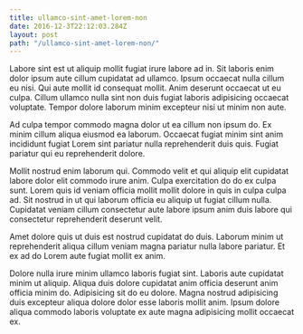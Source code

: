 ```yaml
---
title: ullamco-sint-amet-lorem-non
date: 2016-12-3T22:12:03.284Z
layout: post
path: "/ullamco-sint-amet-lorem-non/"
---
```


Labore sint est ut aliquip mollit fugiat irure labore ad in. Sit laboris enim dolor ipsum aute cillum cupidatat ad ullamco. Ipsum occaecat nulla cillum eu nisi. Qui aute mollit id consequat mollit. Anim deserunt occaecat ut eu culpa. Cillum ullamco nulla sint non duis fugiat laboris adipisicing occaecat voluptate. Tempor dolore laborum minim excepteur nisi ut minim non aute.

Ad culpa tempor commodo magna dolor ut ea cillum non ipsum do. Ex minim cillum aliqua eiusmod ea laborum. Occaecat fugiat minim sint anim incididunt fugiat Lorem sint pariatur nulla reprehenderit duis quis. Fugiat pariatur qui eu reprehenderit dolore.

Mollit nostrud enim laborum qui. Commodo velit et qui aliquip elit cupidatat labore dolor elit commodo irure anim. Culpa exercitation do do ex culpa sunt. Lorem quis id veniam officia mollit mollit dolore in quis in culpa culpa ad. Sit nostrud in ut qui laborum officia eu aliquip ut fugiat cillum nulla. Cupidatat veniam cillum consectetur aute labore ipsum anim duis labore qui consectetur reprehenderit deserunt velit.

Amet dolore quis ut duis est nostrud cupidatat do duis. Laborum minim ut reprehenderit aliqua cillum veniam magna pariatur nulla labore pariatur. Et ex ad do Lorem aute fugiat mollit ex anim.

Dolore nulla irure minim ullamco laboris fugiat sint. Laboris aute cupidatat minim ut aliquip. Aliqua duis dolore cupidatat anim officia deserunt anim officia minim do. Adipisicing sit do eu dolore. Magna nostrud adipisicing duis excepteur aliqua dolore dolor esse laboris mollit anim. Ipsum dolore aliqua commodo laboris voluptate ex aute magna adipisicing mollit occaecat ex.